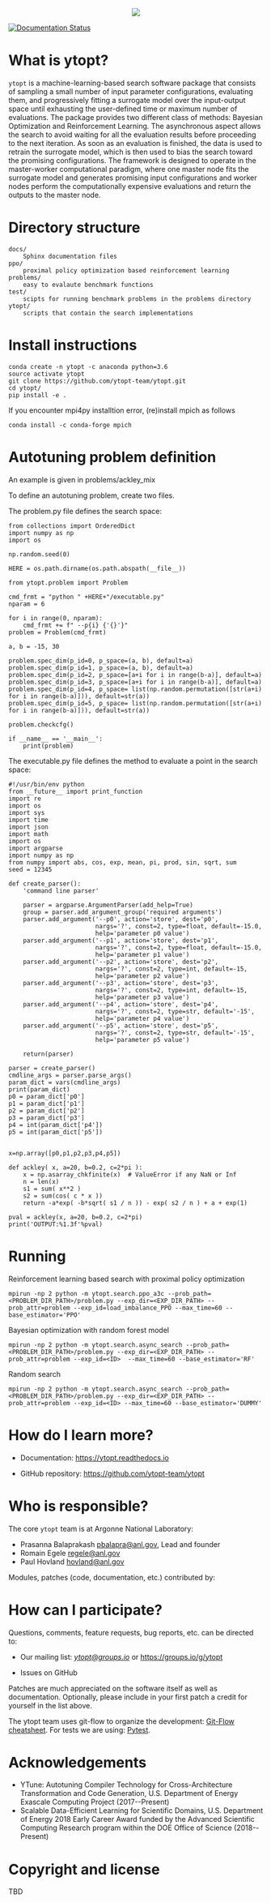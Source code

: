 <p align="center">
<img src="docs/_static/logo/medium.png">
</p>

[![Documentation Status](https://readthedocs.org/projects/ytopt/badge/?version=latest)](https://ytopt.readthedocs.io/en/latest/?badge=latest)

# What is ytopt?
``ytopt`` is a machine-learning-based search software package that consists of sampling a small number of input parameter configurations,
evaluating them, and progressively fitting a surrogate model over the input-output space until exhausting the user-defined time or maximum number of 
evaluations. The package provides two different class of methods: Bayesian Optimization and Reinforcement Learning.
The asynchronous aspect allows the search to avoid waiting for all the evaluation results before proceeding to the next iteration. As 
soon as an evaluation is finished, the data is used to retrain the surrogate model, which is then used to bias the search toward the 
promising configurations. The framework is designed to operate in the master-worker computational paradigm, where one master node fits 
the surrogate model and generates promising input configurations and worker nodes perform the computationally expensive evaluations and 
return the outputs to the master node.

# Directory structure

```
docs/	
    Sphinx documentation files
ppo/
    proximal policy optimization based reinforcement learning 
problems/
    easy to evalaute benchmark functions
test/
    scipts for running benchmark problems in the problems directory
ytopt/	
    scripts that contain the search implementations  
```

# Install instructions

```
conda create -n ytopt -c anaconda python=3.6
source activate ytopt
git clone https://github.com/ytopt-team/ytopt.git
cd ytopt/
pip install -e .
```

If you encounter mpi4py installtion error, (re)install mpich as follows
```
conda install -c conda-forge mpich
```
# Autotuning problem definition

An example is given in problems/ackley_mix

To define an autotuning problem, create two files.

The problem.py file defines the search space:

```
from collections import OrderedDict
import numpy as np
import os 

np.random.seed(0)

HERE = os.path.dirname(os.path.abspath(__file__))

from ytopt.problem import Problem

cmd_frmt = "python " +HERE+"/executable.py"
nparam = 6

for i in range(0, nparam):
    cmd_frmt += f" --p{i} {'{}'}"
problem = Problem(cmd_frmt)

a, b = -15, 30

problem.spec_dim(p_id=0, p_space=(a, b), default=a)
problem.spec_dim(p_id=1, p_space=(a, b), default=a)
problem.spec_dim(p_id=2, p_space=[a+i for i in range(b-a)], default=a)
problem.spec_dim(p_id=3, p_space=[a+i for i in range(b-a)], default=a)
problem.spec_dim(p_id=4, p_space= list(np.random.permutation([str(a+i) for i in range(b-a)])), default=str(a))
problem.spec_dim(p_id=5, p_space= list(np.random.permutation([str(a+i) for i in range(b-a)])), default=str(a))

problem.checkcfg()

if __name__ == '__main__':
    print(problem)

```

The executable.py file defines the method to evaluate a point in the search space:
```
#!/usr/bin/env python
from __future__ import print_function
import re
import os
import sys
import time
import json
import math
import os
import argparse
import numpy as np
from numpy import abs, cos, exp, mean, pi, prod, sin, sqrt, sum
seed = 12345

def create_parser():
    'command line parser'
    
    parser = argparse.ArgumentParser(add_help=True)
    group = parser.add_argument_group('required arguments')
    parser.add_argument('--p0', action='store', dest='p0',
                        nargs='?', const=2, type=float, default=-15.0,
                        help='parameter p0 value')
    parser.add_argument('--p1', action='store', dest='p1',
                        nargs='?', const=2, type=float, default=-15.0,
                        help='parameter p1 value')
    parser.add_argument('--p2', action='store', dest='p2',
                        nargs='?', const=2, type=int, default=-15,
                        help='parameter p2 value')
    parser.add_argument('--p3', action='store', dest='p3',
                        nargs='?', const=2, type=int, default=-15,
                        help='parameter p3 value')
    parser.add_argument('--p4', action='store', dest='p4',
                        nargs='?', const=2, type=str, default='-15',
                        help='parameter p4 value')
    parser.add_argument('--p5', action='store', dest='p5',
                        nargs='?', const=2, type=str, default='-15',
                        help='parameter p5 value')

    return(parser)

parser = create_parser()
cmdline_args = parser.parse_args()
param_dict = vars(cmdline_args)
print(param_dict)
p0 = param_dict['p0']
p1 = param_dict['p1']
p2 = param_dict['p2']
p3 = param_dict['p3']
p4 = int(param_dict['p4'])
p5 = int(param_dict['p5'])


x=np.array([p0,p1,p2,p3,p4,p5])

def ackley( x, a=20, b=0.2, c=2*pi ):
    x = np.asarray_chkfinite(x)  # ValueError if any NaN or Inf
    n = len(x)
    s1 = sum( x**2 )
    s2 = sum(cos( c * x ))
    return -a*exp( -b*sqrt( s1 / n )) - exp( s2 / n ) + a + exp(1)

pval = ackley(x, a=20, b=0.2, c=2*pi)
print('OUTPUT:%1.3f'%pval)
```


# Running

Reinforcement learning based search with proximal policy optimization
```
mpirun -np 2 python -m ytopt.search.ppo_a3c --prob_path=<PROBLEM_DIR_PATH>/problem.py --exp_dir=<EXP_DIR_PATH> --prob_attr=problem --exp_id=load_imbalance_PPO --max_time=60 --base_estimator='PPO' 
```

Bayesian optimization with random forest model
```
mpirun -np 2 python -m ytopt.search.async_search --prob_path=<PROBLEM_DIR_PATH>/problem.py --exp_dir=<EXP_DIR_PATH> --prob_attr=problem --exp_id=<ID>  --max_time=60 --base_estimator='RF' 
```

Random search
```
mpirun -np 2 python -m ytopt.search.async_search --prob_path=<PROBLEM_DIR_PATH>/problem.py --exp_dir=<EXP_DIR_PATH> --prob_attr=problem --exp_id=<ID> --max_time=60 --base_estimator='DUMMY'
```

# How do I learn more?

* Documentation: https://ytopt.readthedocs.io

* GitHub repository: https://github.com/ytopt-team/ytopt


# Who is responsible?

The core ``ytopt`` team is at Argonne National Laboratory:

* Prasanna Balaprakash <pbalapra@anl.gov>, Lead and founder
* Romain Egele <regele@anl.gov>
* Paul Hovland <hovland@anl.gov>

Modules, patches (code, documentation, etc.) contributed by:

# How can I participate?

Questions, comments, feature requests, bug reports, etc. can be directed to:

* Our mailing list: *ytopt@groups.io* or https://groups.io/g/ytopt

* Issues on GitHub

Patches are much appreciated on the software itself as well as documentation.
Optionally, please include in your first patch a credit for yourself in the
list above.

The ytopt team uses git-flow to organize the development: [Git-Flow cheatsheet](https://danielkummer.github.io/git-flow-cheatsheet/). For tests we are using: [Pytest](https://docs.pytest.org/en/latest/).

# Acknowledgements

* YTune: Autotuning Compiler Technology for Cross-Architecture Transformation and Code Generation, U.S. Department of Energy Exascale Computing Project (2017--Present) 
* Scalable Data-Efficient Learning for Scientific Domains, U.S. Department of Energy 2018 Early Career Award funded by the Advanced Scientific Computing Research program within the DOE Office of Science (2018--Present)

# Copyright and license

TBD
